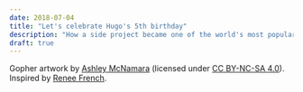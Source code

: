 ```yaml
---
date: 2018-07-04
title: "Let's celebrate Hugo's 5th birthday"
description: "How a side project became one of the world's most popular static site generators"
draft: true
---
```



Gopher artwork by [Ashley McNamara](https://github.com/ashleymcnamara/gophers/) (licensed under [CC BY-NC-SA 4.0](https://creativecommons.org/licenses/by-nc-sa/4.0/)). Inspired by [Renee French](https://reneefrench.blogspot.com/).